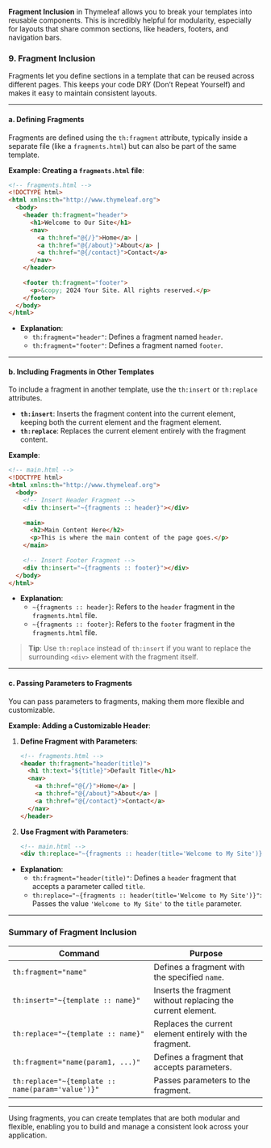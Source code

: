 **Fragment Inclusion** in Thymeleaf allows you to break your templates into reusable components. This is incredibly helpful for modularity, especially for layouts that share common sections, like headers, footers, and navigation bars.

### 9. Fragment Inclusion

Fragments let you define sections in a template that can be reused across different pages. This keeps your code DRY (Don’t Repeat Yourself) and makes it easy to maintain consistent layouts.

---

#### a. Defining Fragments

Fragments are defined using the `th:fragment` attribute, typically inside a separate file (like a `fragments.html`) but can also be part of the same template.

**Example: Creating a `fragments.html` file**:
```html
<!-- fragments.html -->
<!DOCTYPE html>
<html xmlns:th="http://www.thymeleaf.org">
  <body>
    <header th:fragment="header">
      <h1>Welcome to Our Site</h1>
      <nav>
        <a th:href="@{/}">Home</a> |
        <a th:href="@{/about}">About</a> |
        <a th:href="@{/contact}">Contact</a>
      </nav>
    </header>
    
    <footer th:fragment="footer">
      <p>&copy; 2024 Your Site. All rights reserved.</p>
    </footer>
  </body>
</html>
```

- **Explanation**:
  - `th:fragment="header"`: Defines a fragment named `header`.
  - `th:fragment="footer"`: Defines a fragment named `footer`.

---

#### b. Including Fragments in Other Templates

To include a fragment in another template, use the `th:insert` or `th:replace` attributes.

- **`th:insert`**: Inserts the fragment content into the current element, keeping both the current element and the fragment element.
- **`th:replace`**: Replaces the current element entirely with the fragment content.

**Example**:

```html
<!-- main.html -->
<!DOCTYPE html>
<html xmlns:th="http://www.thymeleaf.org">
  <body>
    <!-- Insert Header Fragment -->
    <div th:insert="~{fragments :: header}"></div>
    
    <main>
      <h2>Main Content Here</h2>
      <p>This is where the main content of the page goes.</p>
    </main>
    
    <!-- Insert Footer Fragment -->
    <div th:insert="~{fragments :: footer}"></div>
  </body>
</html>
```

- **Explanation**:
  - `~{fragments :: header}`: Refers to the `header` fragment in the `fragments.html` file.
  - `~{fragments :: footer}`: Refers to the `footer` fragment in the `fragments.html` file.

> **Tip**: Use `th:replace` instead of `th:insert` if you want to replace the surrounding `<div>` element with the fragment itself.

---

#### c. Passing Parameters to Fragments

You can pass parameters to fragments, making them more flexible and customizable.

**Example: Adding a Customizable Header**:
1. **Define Fragment with Parameters**:
   ```html
   <!-- fragments.html -->
   <header th:fragment="header(title)">
     <h1 th:text="${title}">Default Title</h1>
     <nav>
       <a th:href="@{/}">Home</a> |
       <a th:href="@{/about}">About</a> |
       <a th:href="@{/contact}">Contact</a>
     </nav>
   </header>
   ```

2. **Use Fragment with Parameters**:
   ```html
   <!-- main.html -->
   <div th:replace="~{fragments :: header(title='Welcome to My Site')}"></div>
   ```

- **Explanation**:
  - `th:fragment="header(title)"`: Defines a `header` fragment that accepts a parameter called `title`.
  - `th:replace="~{fragments :: header(title='Welcome to My Site')}"`: Passes the value `'Welcome to My Site'` to the `title` parameter.

---

### Summary of Fragment Inclusion

| **Command**                      | **Purpose**                                                       |
|----------------------------------|-------------------------------------------------------------------|
| `th:fragment="name"`             | Defines a fragment with the specified `name`.                     |
| `th:insert="~{template :: name}"`| Inserts the fragment without replacing the current element.       |
| `th:replace="~{template :: name}"`| Replaces the current element entirely with the fragment.         |
| `th:fragment="name(param1, ...)"`| Defines a fragment that accepts parameters.                       |
| `th:replace="~{template :: name(param='value')}"`| Passes parameters to the fragment.   |

---

Using fragments, you can create templates that are both modular and flexible, enabling you to build and manage a consistent look across your application.